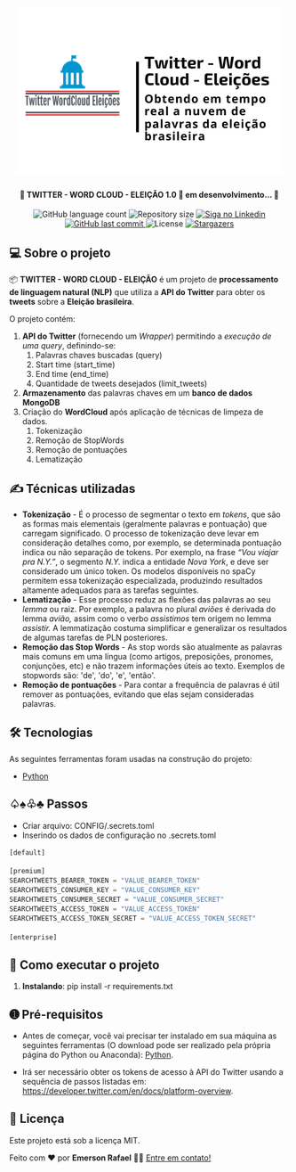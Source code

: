 
<h1 align="center">
    <img alt="TWITTER - WORD CLOUD - ELEIÇÃO" title="#TWITTER_WORD CLOUD_ELEICAO" src="./assets/banner.png" />
</h1>

<h4 align="center"> 
	🚧 TWITTER - WORD CLOUD - ELEIÇÃO 1.0 🚀 em desenvolvimento... 🚧
</h4>

<p align="center">
  <img alt="GitHub language count" src="https://img.shields.io/github/languages/count/emersonrafaels/twitter_word_cloud_eleicao?color=%2304D361">

  <img alt="Repository size" src="https://img.shields.io/github/repo-size/emersonrafaels/twitter_word_cloud_eleicao">

  	
  <a href="https://www.linkedin.com/in/emerson-rafael/">
    <img alt="Siga no Linkedin" src="https://img.shields.io/badge/LinkedIn-0077B5?style=for-the-badge&logo=linkedin&logoColor=white">
  </a>
	
  
  <a href="https://github.com/emersonrafaels/twitter_word_cloud_eleicao/commits/main">
    <img alt="GitHub last commit" src="https://img.shields.io/github/last-commit/emersonrafaels/twitter_word_cloud_eleicao">
  </a>

  <img alt="License" src="https://img.shields.io/badge/license-MIT-brightgreen">
   <a href="https://github.com/emersonrafaels/twitter_word_cloud_eleicao/stargazers">
    <img alt="Stargazers" src="https://img.shields.io/github/stars/emersonrafaels/twitter_word_cloud_eleicao?style=social">
  </a>
</p>


## 💻 Sobre o projeto

📦 **TWITTER - WORD CLOUD - ELEIÇÃO** é um projeto de **processamento de linguagem natural (NLP)** que utiliza a **API do Twitter** para obter os **tweets** sobre a **Eleição brasileira**.

O projeto contém:

1. **API do Twitter** (fornecendo um *Wrapper*) permitindo a *execução de uma query*, definindo-se:
	1. Palavras chaves buscadas (query)
	2. Start time (start_time)
	3. End time (end_time)
	4. Quantidade de tweets desejados (limit_tweets)
2.  **Armazenamento** das palavras chaves em um **banco de dados MongoDB**
3. Criação do **WordCloud** após aplicação de técnicas de limpeza de dados.
	1. Tokenização
	2. Remoção de StopWords
	3. Remoção de pontuações
	4. Lematização

## ✍️  Técnicas utilizadas

 - **Tokenização** - É o processo de segmentar o texto em _tokens_, que são as formas mais elementais (geralmente palavras e pontuação) que carregam significado. O processo de tokenização deve levar em consideração detalhes como, por exemplo, se determinada pontuação indica ou não separação de tokens. Por exemplo, na frase _“Vou viajar pra N.Y.”_, o segmento _N.Y._ indica a entidade _Nova York_, e deve ser considerado um único token. Os modelos disponíveis no spaCy permitem essa tokenização especializada, produzindo resultados altamente adequados para as tarefas seguintes.
 - **Lematização** - Esse processo reduz as flexões das palavras ao seu _lemma_ ou raiz. Por exemplo, a palavra no plural _aviões_ é derivada do lemma _avião,_ assim como o verbo _assistimos_ tem origem no lemma _assistir._ A lemmatização costuma simplificar e generalizar os resultados de algumas tarefas de PLN posteriores.
 - **Remoção das Stop Words** - As stop words são atualmente as palavras mais comuns em uma língua (como artigos, preposições, pronomes, conjunções, etc) e não trazem informações úteis ao texto. Exemplos de stopwords são: 'de', 'do', 'e', 'então'.
 - **Remoção de pontuações** - Para contar a frequência de palavras é útil remover as pontuações, evitando que elas sejam consideradas palavras.

## 🛠  Tecnologias

As seguintes ferramentas foram usadas na construção do projeto:

- [Python]

## ♤♠♧♣  Passos

 - Criar arquivo: CONFIG/.secrets.toml
 - Inserindo os dados de configuração no .secrets.toml
```python 
[default]

[premium]
SEARCHTWEETS_BEARER_TOKEN = "VALUE_BEARER_TOKEN"
SEARCHTWEETS_CONSUMER_KEY = "VALUE_CONSUMER_KEY"
SEARCHTWEETS_CONSUMER_SECRET = "VALUE_CONSUMER_SECRET"
SEARCHTWEETS_ACCESS_TOKEN = "VALUE_ACCESS_TOKEN"
SEARCHTWEETS_ACCESS_TOKEN_SECRET = "VALUE_ACCESS_TOKEN_SECRET"

[enterprise]
```

## 🚀 Como executar o projeto

1. **Instalando**: pip install -r requirements.txt

## ➊ Pré-requisitos

- Antes de começar, você vai precisar ter instalado em sua máquina as seguintes ferramentas (O download pode ser realizado pela própria página do Python ou Anaconda):
[Python](https://www.anaconda.com/products/individual).

- Irá ser necessário obter os tokens de acesso à API do Twitter usando a sequência de passos listadas em: https://developer.twitter.com/en/docs/platform-overview.

## 📝 Licença

Este projeto está sob a licença MIT.

Feito com ❤️ por **Emerson Rafael** 👋🏽 [Entre em contato!](https://www.linkedin.com/in/emerson-rafael/)

[Python]: https://www.python.org/downloads/